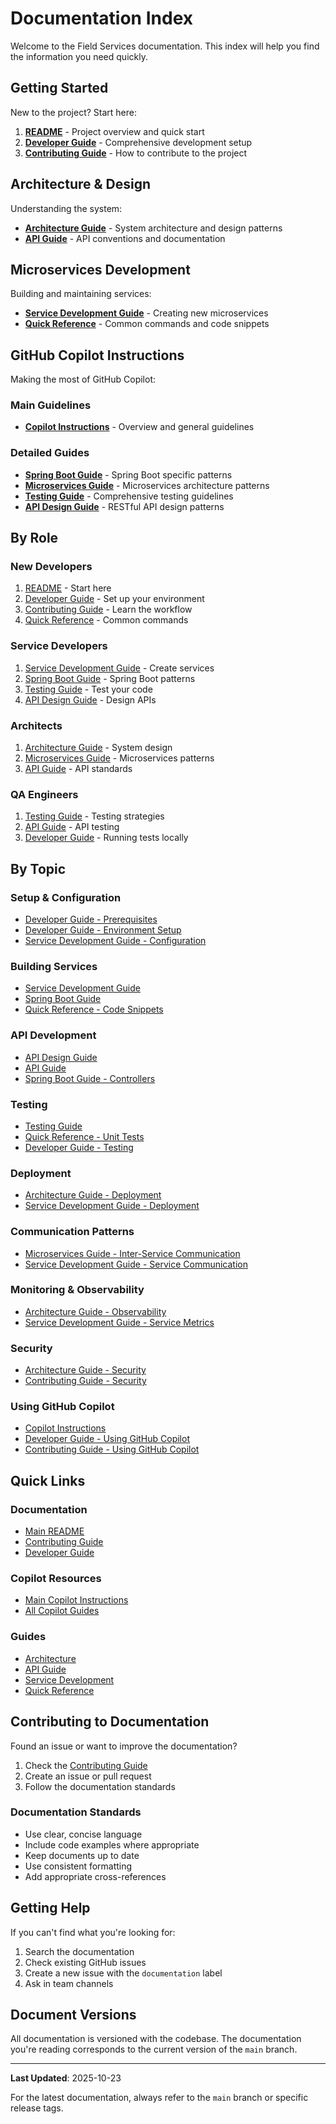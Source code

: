 # Documentation Index

Welcome to the Field Services documentation. This index will help you find the information you need quickly.

## Getting Started

New to the project? Start here:

1. **[README](../README.md)** - Project overview and quick start
2. **[Developer Guide](developer-guide.md)** - Comprehensive development setup
3. **[Contributing Guide](../CONTRIBUTING.md)** - How to contribute to the project

## Architecture & Design

Understanding the system:

- **[Architecture Guide](architecture.md)** - System architecture and design patterns
- **[API Guide](api-guide.md)** - API conventions and documentation

## Microservices Development

Building and maintaining services:

- **[Service Development Guide](microservices/service-development-guide.md)** - Creating new microservices
- **[Quick Reference](microservices/quick-reference.md)** - Common commands and code snippets

## GitHub Copilot Instructions

Making the most of GitHub Copilot:

### Main Guidelines
- **[Copilot Instructions](../.github/copilot-instructions.md)** - Overview and general guidelines

### Detailed Guides
- **[Spring Boot Guide](../.github/copilot-instructions/spring-boot.md)** - Spring Boot specific patterns
- **[Microservices Guide](../.github/copilot-instructions/microservices.md)** - Microservices architecture patterns
- **[Testing Guide](../.github/copilot-instructions/testing.md)** - Comprehensive testing guidelines
- **[API Design Guide](../.github/copilot-instructions/api-design.md)** - RESTful API design patterns

## By Role

### New Developers

1. [README](../README.md) - Start here
2. [Developer Guide](developer-guide.md) - Set up your environment
3. [Contributing Guide](../CONTRIBUTING.md) - Learn the workflow
4. [Quick Reference](microservices/quick-reference.md) - Common commands

### Service Developers

1. [Service Development Guide](microservices/service-development-guide.md) - Create services
2. [Spring Boot Guide](../.github/copilot-instructions/spring-boot.md) - Spring Boot patterns
3. [Testing Guide](../.github/copilot-instructions/testing.md) - Test your code
4. [API Design Guide](../.github/copilot-instructions/api-design.md) - Design APIs

### Architects

1. [Architecture Guide](architecture.md) - System design
2. [Microservices Guide](../.github/copilot-instructions/microservices.md) - Microservices patterns
3. [API Guide](api-guide.md) - API standards

### QA Engineers

1. [Testing Guide](../.github/copilot-instructions/testing.md) - Testing strategies
2. [API Guide](api-guide.md) - API testing
3. [Developer Guide](developer-guide.md) - Running tests locally

## By Topic

### Setup & Configuration

- [Developer Guide - Prerequisites](developer-guide.md#prerequisites)
- [Developer Guide - Environment Setup](developer-guide.md#development-environment-setup)
- [Service Development Guide - Configuration](microservices/service-development-guide.md#configuration)

### Building Services

- [Service Development Guide](microservices/service-development-guide.md)
- [Spring Boot Guide](../.github/copilot-instructions/spring-boot.md)
- [Quick Reference - Code Snippets](microservices/quick-reference.md#code-snippets)

### API Development

- [API Design Guide](../.github/copilot-instructions/api-design.md)
- [API Guide](api-guide.md)
- [Spring Boot Guide - Controllers](../.github/copilot-instructions/spring-boot.md#rest-controllers)

### Testing

- [Testing Guide](../.github/copilot-instructions/testing.md)
- [Quick Reference - Unit Tests](microservices/quick-reference.md#unit-test)
- [Developer Guide - Testing](developer-guide.md#testing)

### Deployment

- [Architecture Guide - Deployment](architecture.md#deployment)
- [Service Development Guide - Deployment](microservices/service-development-guide.md#deployment)

### Communication Patterns

- [Microservices Guide - Inter-Service Communication](../.github/copilot-instructions/microservices.md#inter-service-communication)
- [Service Development Guide - Service Communication](microservices/service-development-guide.md#service-communication)

### Monitoring & Observability

- [Architecture Guide - Observability](architecture.md#observability)
- [Service Development Guide - Service Metrics](microservices/service-development-guide.md#service-metrics)

### Security

- [Architecture Guide - Security](architecture.md#security)
- [Contributing Guide - Security](../CONTRIBUTING.md#security)

### Using GitHub Copilot

- [Copilot Instructions](../.github/copilot-instructions.md)
- [Developer Guide - Using GitHub Copilot](developer-guide.md#using-github-copilot)
- [Contributing Guide - Using GitHub Copilot](../CONTRIBUTING.md#using-github-copilot)

## Quick Links

### Documentation
- [Main README](../README.md)
- [Contributing Guide](../CONTRIBUTING.md)
- [Developer Guide](developer-guide.md)

### Copilot Resources
- [Main Copilot Instructions](../.github/copilot-instructions.md)
- [All Copilot Guides](../.github/copilot-instructions/)

### Guides
- [Architecture](architecture.md)
- [API Guide](api-guide.md)
- [Service Development](microservices/service-development-guide.md)
- [Quick Reference](microservices/quick-reference.md)

## Contributing to Documentation

Found an issue or want to improve the documentation?

1. Check the [Contributing Guide](../CONTRIBUTING.md)
2. Create an issue or pull request
3. Follow the documentation standards

### Documentation Standards

- Use clear, concise language
- Include code examples where appropriate
- Keep documents up to date
- Use consistent formatting
- Add appropriate cross-references

## Getting Help

If you can't find what you're looking for:

1. Search the documentation
2. Check existing GitHub issues
3. Create a new issue with the `documentation` label
4. Ask in team channels

## Document Versions

All documentation is versioned with the codebase. The documentation you're reading corresponds to the current version of the `main` branch.

---

**Last Updated**: 2025-10-23

For the latest documentation, always refer to the `main` branch or specific release tags.
